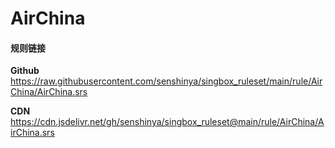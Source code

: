 # AirChina

#### 规则链接

**Github**
https://raw.githubusercontent.com/senshinya/singbox_ruleset/main/rule/AirChina/AirChina.srs

**CDN**
https://cdn.jsdelivr.net/gh/senshinya/singbox_ruleset@main/rule/AirChina/AirChina.srs